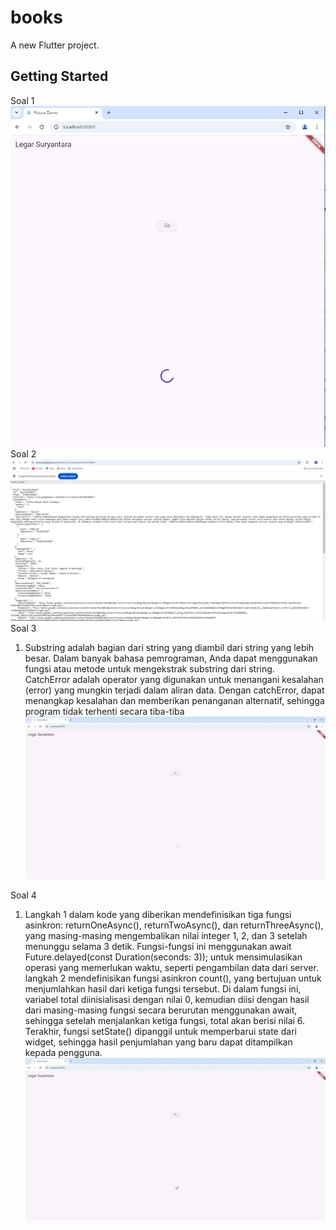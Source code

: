# books

A new Flutter project.

## Getting Started

Soal 1
 ![screensoot](assets/images/002.JPG)
Soal 2
 ![screensoot](assets/images/001.JPG)
Soal 3
 1. Substring adalah bagian dari string yang diambil dari string yang lebih besar. Dalam banyak bahasa pemrograman, Anda dapat menggunakan fungsi atau metode untuk mengekstrak substring dari string. </br>
 CatchError adalah operator yang digunakan untuk menangani kesalahan (error) yang mungkin terjadi dalam aliran data. Dengan catchError, dapat menangkap kesalahan dan memberikan penanganan alternatif, sehingga program tidak terhenti secara tiba-tiba
![screensoot](assets/images/003.gif)

Soal 4
1. Langkah 1 dalam kode yang diberikan mendefinisikan tiga fungsi asinkron: returnOneAsync(), returnTwoAsync(), dan returnThreeAsync(), yang masing-masing mengembalikan nilai integer 1, 2, dan 3 setelah menunggu selama 3 detik. Fungsi-fungsi ini menggunakan await Future.delayed(const Duration(seconds: 3)); untuk mensimulasikan operasi yang memerlukan waktu, seperti pengambilan data dari server. </br>
langkah 2 mendefinisikan fungsi asinkron count(), yang bertujuan untuk menjumlahkan hasil dari ketiga fungsi tersebut. Di dalam fungsi ini, variabel total diinisialisasi dengan nilai 0, kemudian diisi dengan hasil dari masing-masing fungsi secara berurutan menggunakan await, sehingga setelah menjalankan ketiga fungsi, total akan berisi nilai 6. Terakhir, fungsi setState() dipanggil untuk memperbarui state dari widget, sehingga hasil penjumlahan yang baru dapat ditampilkan kepada pengguna.
![screensoot](assets/images/004.gif)